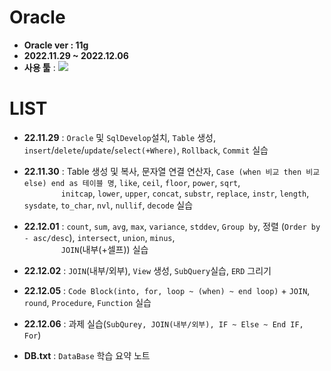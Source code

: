 # Oracle 
- __Oracle ver : 11g__
- __2022.11.29 ~ 2022.12.06__
- __사용 툴__ : <img src="https://img.shields.io/badge/Oracle-F80000?style=flat&logo=Oracle&logoColor=white"/>

# LIST
- __22.11.29__ : `Oracle` 및 `SqlDevelop`설치, `Table` 생성, 
                `insert`/`delete`/`update`/`select(+Where)`, `Rollback`, `Commit` 실습

- __22.11.30__ : Table 생성 및 복사, 문자열 연결 연산자, `Case (when 비교 then 비교 else) end as 테이블 명`, 
                `like`, `ceil`, `floor`, `power`, `sqrt`,
                <br/>&nbsp;&nbsp;&nbsp;&nbsp;&nbsp;&nbsp;&nbsp;&nbsp;&nbsp;&nbsp;&nbsp;&nbsp;&nbsp;&nbsp;
                 `initcap`, `lower`, `upper`, `concat`, `substr`, `replace`, `instr`, `length`, `sysdate`, `to_char`, `nvl`, `nullif`, `decode` 실습

- __22.12.01__ : `count`, `sum`, `avg`, `max`, `variance`, `stddev`, `Group by`, 정렬 (`Order by - asc/desc`), 
                `intersect`, `union`, `minus`,
                <br/>&nbsp;&nbsp;&nbsp;&nbsp;&nbsp;&nbsp;&nbsp;&nbsp;&nbsp;&nbsp;&nbsp;&nbsp;&nbsp;&nbsp; `JOIN`(내부(+셀프)) 실습

- __22.12.02__ : `JOIN`(내부/외부), `View` 생성, `SubQuery`실습, `ERD` 그리기

- __22.12.05__ : `Code Block(into, for, loop ~ (when) ~ end loop)` + `JOIN`, 
                `round`, `Procedure`, `Function` 실습

- __22.12.06__ : 과제 실습(`SubQurey, JOIN(내부/외부), IF ~ Else ~ End IF, For`)

- __DB.txt__ : `DataBase` 학습 요약 노트